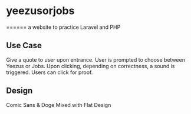 # yeezusorjobs
======
a website to practice Laravel and PHP

Use Case
-----
Give a quote to user upon entrance.
User is prompted to choose between Yeezus or Jobs.
Upon clicking, depending on correctness, a sound is triggered.
Users can click for proof.

Design
-----
Comic Sans & Doge 
Mixed with Flat Design



